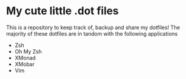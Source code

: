My cute little .dot files
=========================
This is a repository to keep track of, backup and share my dotfiles!
The majority of these dotfiles are in tandom with the following applications
- Zsh
- Oh My Zsh
- XMonad
- XMobar
- Vim
